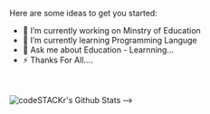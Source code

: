 
Here are some ideas to get you started:

- 🔭 I’m currently working on Minstry of Education
- 🌱 I’m currently learning Programming Languge
- 💬 Ask me about Education - Learnning...
- ⚡ Thanks For All....
<br>
<br>
<img align="left" alt="codeSTACKr's Github Stats" src="https://avatars3.githubusercontent.com/u/65979202?s=460&u=8d0203a8cfe26be7bc6111b19c86eff98d07ca2b&v=4" />
-->
